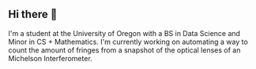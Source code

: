 ## Hi there 👋
I'm a student at the University of Oregon with a BS in Data Science and Minor in CS + Mathematics. I'm currently working on automating a way to count the amount of fringes from a snapshot of the optical lenses of an Michelson Interferometer.
<!--
**mariahridley/mariahridley** is a ✨ _special_ ✨ repository because its `README.md` (this file) appears on your GitHub profile.

Here are some ideas to get you started:

- 🔭 I’m currently working on ...
- 🌱 I’m currently learning ...
- 👯 I’m looking to collaborate on ...
- 🤔 I’m looking for help with ...
- 💬 Ask me about ...
- 📫 How to reach me: ...
- 😄 Pronouns: ...
- ⚡ Fun fact: ...
-->
